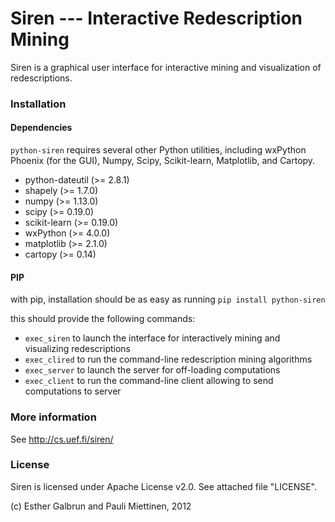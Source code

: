 # Siren --- Interactive Redescription Mining

Siren is a graphical user interface for interactive mining and visualization of redescriptions.


### Installation

#### Dependencies
`python-siren` requires several other Python utilities, including wxPython Phoenix (for the GUI), Numpy, Scipy, Scikit-learn, Matplotlib, and Cartopy.

* python-dateutil (>= 2.8.1)
* shapely (>= 1.7.0)
* numpy (>= 1.13.0)
* scipy (>= 0.19.0)
* scikit-learn (>= 0.19.0)
* wxPython (>= 4.0.0)
* matplotlib (>= 2.1.0)
* cartopy (>= 0.14)

#### PIP
with pip, installation should be as easy as running 
`pip install python-siren`

this should provide the following commands:

* `exec_siren` to launch the interface for interactively mining and visualizing redescriptions
* `exec_clired` to run the command-line redescription mining algorithms
* `exec_server` to launch the server for off-loading computations
* `exec_client` to run the command-line client allowing to send computations to server

### More information
See http://cs.uef.fi/siren/

### License
Siren is licensed under Apache License v2.0. See attached file "LICENSE".

(c) Esther Galbrun and Pauli Miettinen, 2012
